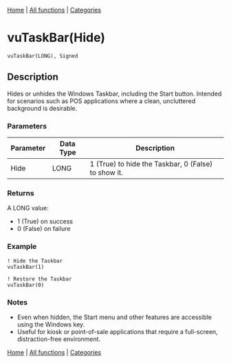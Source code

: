 [Home](../index.md) | [All functions](../all-functions.md) | [Categories](../categories/index.md)

# vuTaskBar(Hide)

```Prototype
vuTaskBar(LONG), Signed
```


## Description
Hides or unhides the Windows Taskbar, including the Start button. Intended for scenarios such as POS applications where a clean, uncluttered background is desirable.

### Parameters

| Parameter | Data Type | Description                                      |
|-----------|-----------|--------------------------------------------------|
| Hide      | LONG      | 1 (True) to hide the Taskbar, 0 (False) to show it. |

### Returns
A LONG value:  
- 1 (True) on success  
- 0 (False) on failure  

### Example

```Clarion
! Hide the Taskbar
vuTaskBar(1)

! Restore the Taskbar
vuTaskBar(0)
```

### Notes
- Even when hidden, the Start menu and other features are accessible using the Windows key.  
- Useful for kiosk or point-of-sale applications that require a full-screen, distraction-free environment.

[Home](../index.md) | [All functions](../all-functions.md) | [Categories](../categories/index.md)
